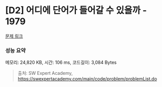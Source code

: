 # [D2] 어디에 단어가 들어갈 수 있을까 - 1979 

[문제 링크](https://swexpertacademy.com/main/code/problem/problemDetail.do?contestProbId=AV5PuPq6AaQDFAUq) 

### 성능 요약

메모리: 24,820 KB, 시간: 106 ms, 코드길이: 3,084 Bytes



> 출처: SW Expert Academy, https://swexpertacademy.com/main/code/problem/problemList.do